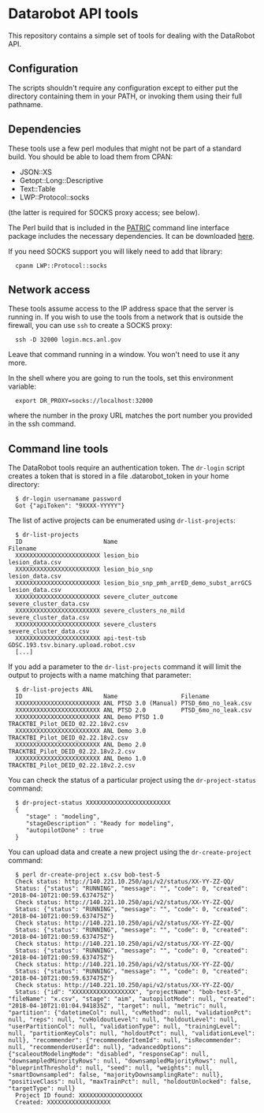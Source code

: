 # Datarobot API tools

This repository contains a simple set of tools for dealing with the DataRobot API.

## Configuration

The scripts shouldn't require any configuration except to either put the directory containing
them in your PATH, or invoking them using their full pathname.

## Dependencies

These tools use a few perl modules that might not be part of a standard build. You should
be able to load them from CPAN:

-  JSON::XS
-  Getopt::Long::Descriptive
-  Text::Table
-  LWP::Protocol::socks

(the latter is required for SOCKS proxy access; see below).

The Perl build that is included in the [PATRIC](https://patricbrc.org) command line interface 
package includes the necessary dependencies. It can be downloaded 
[here](https://github.com/PATRIC3/PATRIC-distribution/releases). 

If you need SOCKS support you will likely need to add that library:

```
  cpanm LWP::Protocol::socks
```

## Network access

These tools assume access to the IP address space that the server is running in. If
you wish to use the tools from a network that is outside the firewall, you can 
use `ssh` to create a SOCKS proxy:

```
  ssh -D 32000 login.mcs.anl.gov
```

Leave that command running in a window. You won't need to use it any more.

In the shell where you are going to run the tools, set this environment variable:

```
  export DR_PROXY=socks://localhost:32000
```

where the number in the proxy URL matches the port number you provided in the ssh command.


## Command line tools

The DataRobot tools require an authentication token. The `dr-login` script creates
a token that is stored in a file .datarobot_token in your home directory:

```
  $ dr-login usernamame password
  Got {"apiToken": "9XXXX-YYYYY"}
```

The list of active projects can be enumerated using `dr-list-projects`:

```
  $ dr-list-projects
  ID                       Name                                       Filename
  XXXXXXXXXXXXXXXXXXXXXXXX lesion_bio                                 lesion_data.csv
  XXXXXXXXXXXXXXXXXXXXXXXX lesion_bio_snp                             lesion_data.csv
  XXXXXXXXXXXXXXXXXXXXXXXX lesion_bio_snp_pmh_arrED_demo_subst_arrGCS lesion_data.csv
  XXXXXXXXXXXXXXXXXXXXXXXX severe_cluter_outcome                      severe_cluster_data.csv
  XXXXXXXXXXXXXXXXXXXXXXXX severe_clusters_no_mild                    severe_cluster_data.csv
  XXXXXXXXXXXXXXXXXXXXXXXX severe_clusters                            severe_cluster_data.csv
  XXXXXXXXXXXXXXXXXXXXXXXX api-test-tsb                               GDSC.193.tsv.binary.upload.robot.csv
  [...]
```

If you add a parameter to the `dr-list-projects` command it will limit the output to projects
with a name matching that parameter:

```
  $ dr-list-projects ANL
  ID                       Name                  Filename
  XXXXXXXXXXXXXXXXXXXXXXXX ANL PTSD 3.0 (Manual) PTSD_6mo_no_leak.csv
  XXXXXXXXXXXXXXXXXXXXXXXX ANL PTSD 2.0          PTSD_6mo_no_leak.csv
  XXXXXXXXXXXXXXXXXXXXXXXX ANL Demo PTSD 1.0     TRACKTBI_Pilot_DEID_02.22.18v2.csv
  XXXXXXXXXXXXXXXXXXXXXXXX ANL Demo 3.0          TRACKTBI_Pilot_DEID_02.22.18v2.csv
  XXXXXXXXXXXXXXXXXXXXXXXX ANL Demo 2.0          TRACKTBI_Pilot_DEID_02.22.18v2.2.csv
  XXXXXXXXXXXXXXXXXXXXXXXX ANL Demo 1.0          TRACKTBI_Pilot_DEID_02.22.18v2.2.csv
```

You can check the status of a particular project using the `dr-project-status` command:

```
  $ dr-project-status XXXXXXXXXXXXXXXXXXXXXXXX 
  {
     "stage" : "modeling",
     "stageDescription" : "Ready for modeling",
     "autopilotDone" : true
  }
```

You can upload data and create a new project using the `dr-create-project` command:

```
  $ perl dr-create-project x.csv bob-test-5
  Check status: http://140.221.10.250/api/v2/status/XX-YY-ZZ-QQ/
  Status: {"status": "RUNNING", "message": "", "code": 0, "created": "2018-04-10T21:00:59.637475Z"}
  Check status: http://140.221.10.250/api/v2/status/XX-YY-ZZ-QQ/
  Status: {"status": "RUNNING", "message": "", "code": 0, "created": "2018-04-10T21:00:59.637475Z"}
  Check status: http://140.221.10.250/api/v2/status/XX-YY-ZZ-QQ/
  Status: {"status": "RUNNING", "message": "", "code": 0, "created": "2018-04-10T21:00:59.637475Z"}
  Check status: http://140.221.10.250/api/v2/status/XX-YY-ZZ-QQ/
  Status: {"status": "RUNNING", "message": "", "code": 0, "created": "2018-04-10T21:00:59.637475Z"}
  Check status: http://140.221.10.250/api/v2/status/XX-YY-ZZ-QQ/
  Status: {"status": "RUNNING", "message": "", "code": 0, "created": "2018-04-10T21:00:59.637475Z"}
  Check status: http://140.221.10.250/api/v2/status/XX-YY-ZZ-QQ/
  Status: {"id": "XXXXXXXXXXXXXXXXXX", "projectName": "bob-test-5", "fileName": "x.csv", "stage": "aim", "autopilotMode": null, "created": "2018-04-10T21:01:04.941835Z", "target": null, "metric": null, "partition": {"datetimeCol": null, "cvMethod": null, "validationPct": null, "reps": null, "cvHoldoutLevel": null, "holdoutLevel": null, "userPartitionCol": null, "validationType": null, "trainingLevel": null, "partitionKeyCols": null, "holdoutPct": null, "validationLevel": null}, "recommender": {"recommenderItemId": null, "isRecommender": null, "recommenderUserId": null}, "advancedOptions": {"scaleoutModelingMode": "disabled", "responseCap": null, "downsampledMinorityRows": null, "downsampledMajorityRows": null, "blueprintThreshold": null, "seed": null, "weights": null, "smartDownsampled": false, "majorityDownsamplingRate": null}, "positiveClass": null, "maxTrainPct": null, "holdoutUnlocked": false, "targetType": null}
  Project ID found: XXXXXXXXXXXXXXXXXX
  Created: XXXXXXXXXXXXXXXXXX
```
